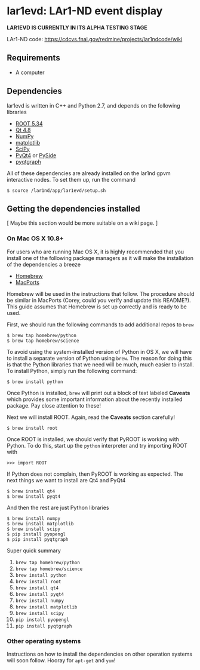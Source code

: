 lar1evd: LAr1-ND event display
==============================

**LAR1EVD IS CURRENTLY IN ITS ALPHA TESTING STAGE**

LAr1-ND code: https://cdcvs.fnal.gov/redmine/projects/lar1ndcode/wiki

Requirements
------------

- A computer

Dependencies
------------

lar1evd is written in C++ and Python 2.7, and depends on the following
libraries

- [ROOT 5.34][root]
- [Qt 4.8][qt]
- [NumPy][numpy]
- [matplotlib][matplotlib]
- [SciPy][scipy]
- [PyQt4][pyqt] or [PySide][pyside]
- [pyqtgraph][pyqtgraph]

All of these dependencies are already installed on the lar1nd gpvm
interactive nodes. To set them up, run the command

    $ source /lar1nd/app/lar1evd/setup.sh

Getting the dependencies installed
----------------------------------

[ Maybe this section would be more suitable on a wiki page. ]

### On Mac OS X 10.8+

For users who are running Mac OS X, it is highly recommended that you
install one of the following package managers as it will make the
installation of the dependencies a breeze

- [Homebrew][homebrew]
- [MacPorts][macports]

Homebrew will be used in the instructions that follow. The procedure
should be similar in MacPorts (Corey, could you verify and update this
README?). This guide assumes that Homebrew is set up correctly and is
ready to be used.

First, we should run the following commands to add additional repos to
`brew`

    $ brew tap homebrew/python
    $ brew tap homebrew/science

To avoid using the system-installed version of Python in OS X, we will
have to install a separate version of Python using `brew`. The reason
for doing this is that the Python libraries that we need will be much,
much easier to install. To install Python, simply run the following
command:

    $ brew install python

Once Python is installed, `brew` will print out a block of text labeled
**Caveats** which provides some important information about the recently
installed package. Pay close attention to these!

Next we will install ROOT. Again, read the **Caveats** section
carefully!

    $ brew install root

Once ROOT is installed, we should verify that PyROOT is working with
Python. To do this, start up the `python` interpreter and try importing
ROOT with

    >>> import ROOT

If Python does not complain, then PyROOT is working as expected. The
next things we want to install are Qt4 and PyQt4

    $ brew install qt4
    $ brew install pyqt4

And then the rest are just Python libraries

    $ brew install numpy
    $ brew install matplotlib
    $ brew install scipy
    $ pip install pyopengl
    $ pip install pyqtgraph

Super quick summary

1. `brew tap homebrew/python`
2. `brew tap homebrew/science`
3. `brew install python`
4. `brew install root`
5. `brew install qt4`
6. `brew install pyqt4`
7. `brew install numpy`
8. `brew install matplotlib`
9. `brew install scipy`
10. `pip install pyopengl`
11. `pip install pyqtgraph`

### Other operating systems

Instructions on how to install the dependencies on other operation
systems will soon follow. Hooray for `apt-get` and `yum`!

[root]:http://root.cern.ch
[qt]:https://qt-project.org
[numpy]:http://numpy.org
[matplotlib]:http://matplotlib.org
[scipy]:http://scipy.org
[pyqt]:http://riverbankcomputing.com/software/pyqt
[pyside]:http://qt-project.org/wiki/PySide
[pyqtgraph]:http://pyqtgraph.org
[homebrew]:http://brew.sh
[macports]:https://macports.org
